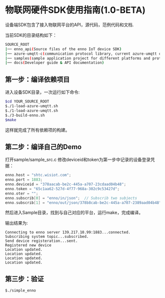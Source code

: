 # 物联网硬件SDK使用指南(1.0-BETA)

设备端SDK包含了接入物联网平台的API，源代码，范例代码和文档.

当前SDK的目录结构如下：

``` sh
SOURCE_ROOT
|── enno_api(Source files of the enno IoT device SDK)
|── azure-umqtt-c(communication protocol library, current azure-umqtt only)
|── samples(sample application project for different platforms and protocols)
|── docs(Developer guide & API documentation)
```

## 第一步：编译依赖项目

进入设备SDK目录，一次运行如下命令:

```sh
$cd YOUR_SOURCE_ROOT
$./1-load-azure-umqtt.sh
$./1-load-azure-umqtt.sh
$./3-build-enno.sh
$make
```

这样就完成了所有依赖项的构建。

## 第二步：编译自己的Demo

打开sample/sample_src.c
修改deviceid和token为第一步中记录的设备登录凭据：

```c
enno.host = "shtc.wisiot.com";
enno.port = 1883;
enno.deviceid = "378aacab-be2c-445a-a707-23cdaad04b48";
enno.token = "65c1aa62-527d-4f77-968a-302c9c53427d";
enno.oter = "";
enno.subscrib[0] = "enno/in/json";	// Subscrib two subjects 
enno.subscrib[1] = "enno/out/json/378b8cab-be2c-445a-a707-2389aad04b48";
```

然后进入Sample目录，找到与自己对应的平台，运行make，完成编译。



输出结果为:

```
Connecting to enno server 139.217.10.99:1883...connected.
Subscribing system topic...subscribed.
Send device registeration...sent.
Registered new device
Location updated.
Location updated.
Location updated.
Location updated.

```

## 第三步：验证

```
$./simple_enno
```